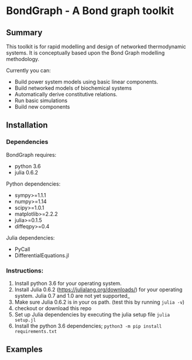 # BondGraph - A Bond graph toolkit
## Summary

This toolkit is for rapid modelling and design of networked thermodynamic systems.
It is conceptually based upon the Bond Graph modelling methodology.

Currently you can:
- Build power system models using basic linear components.
- Build networked models of biochemical systems
- Automatically derive constitutive relations.
- Run basic simulations
- Build new components

## Installation

### Dependencies

BondGraph requires:
- python 3.6
- julia 0.6.2

Python dependencies:
- sympy>=1.1.1
- numpy>=1.14
- scipy>=1.0.1
- matplotlib>=2.2.2
- julia>=0.1.5
- diffeqpy>=0.4

Julia dependencies:
 - PyCall
 - DifferentialEquations.jl

### Instructions:
1. Install python 3.6 for your operating system.
2. Install Julia 0.6.2 (https://julialang.org/downloads/) for your operating
 system. Julia 0.7 and 1.0 are not yet supported_
3. Make sure Julia 0.6.2 is in your os path. (test this by running `julia -v`)
4. checkout or download this repo
5. Set up Julia dependencies by executing the julia setup file `julia setup.jl`
6. Install the python 3.6 dependencies; `python3 -m pip install requirements.txt`


## Examples
